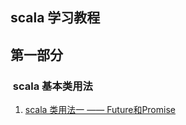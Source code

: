 ## scala 学习教程
## 第一部分
###  scala 基本类用法
1. [scala 类用法一 —— Future和Promise](https://github.com/yueyuanyang/spark/tree/master/scala/part1.md)
